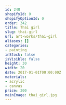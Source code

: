 ```yaml
---
id: 240
shopifyId: 0
shopifyOptionId: 0
order: 342
title: Thai girl
slug: thai-girl
url: art-works/thai-girl
aliases: []
categories:
- painting
inStock: false
isVisible: false
height: 30
width: 20
date: 2017-01-01T00:00:00Z
materials:
- acrylic
- canvas
price: 300
mainImage: thai_girl.jpg
---
```

